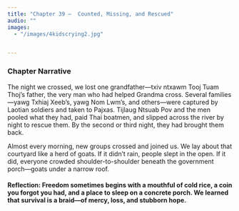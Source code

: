 ```yaml
---
title: "Chapter 39 —  Counted, Missing, and Rescued"
audio: ""
images:
  - "/images/4kidscrying2.jpg"


---
```


### Chapter Narrative

The night we crossed, we lost one grandfather—txiv ntxawm Tooj Tuam Thoj’s father, the very man who had helped Grandma cross. Several families—yawg Txhiaj Xeeb’s, yawg Nom Lwm’s, and others—were captured by Laotian soldiers and taken to Pajxas. Tijlaug Ntsuab Pov and the men pooled what they had, paid Thai boatmen, and slipped across the river by night to rescue them. By the second or third night, they had brought them back.

Almost every morning, new groups crossed and joined us. We lay about that courtyard like a herd of goats. If it didn’t rain, people slept in the open. If it did, everyone crowded shoulder-to-shoulder beneath the government porch—goats under a narrow roof.

#### Reflection: Freedom sometimes begins with a mouthful of cold rice, a coin you forgot you had, and a place to sleep on a concrete porch. We learned that survival is a braid—of mercy, loss, and stubborn hope.